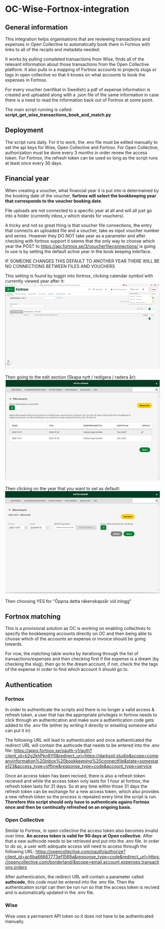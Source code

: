# OC-Wise-Fortnox-integration

## General information
This integration helps organisations that are reviewing transactions and expenses in Open Collective to automatically book them in Fortnox with links to all of the recipts and metadata needed.

It works by pulling completed transactions from Wise, finds all of the relevant information about those transactions from the Open Collective platform. It also pulls in a mapping of Fortnox accounts to projects slugs or tags in open collective so that it knows on what accounts to book the expenses in Fortnox.

For every voucher (verifikat in Swedish) a pdf of expense information is created and uploaded along with a .json file of the same information in case there is a need to read the information back out of Fortnox at some point.

The main script running is called: **script_get_wise_transactions_book_and_match.py**


## Deployment
The script runs daily. For it to work, the .env file must be edited manually to set the api keys for Wise, Open Collective and Fortnox. For Open Collective, authorization must be done every 3 months in order renew the access token. For Fortnox, the refresh token can be used so long as the script runs at least once every 30 days. 

## Financial year
When creating a voucher, what financial year it is put into is determained by the booking date of the voucher, **fortnox will select the bookkeeping year that corresponds to the voucher booking date**.

File uploads are not connected to a specific year at all and will all just go into a folder (currently inbox_v which stands for vouchers).

A tricky and not so great thing is that voucher file connections, the entry that connects an uploaded file and a voucher, take as input voucher number and series. However they DO NOT take year as a parameter and after checking with fortnox support it seems that the only way to choose which year the POST to https://api.fortnox.se/3/voucherfileconnections/ is going to use is by setting the default active year in the book keeping interface. 

IF SOMEONE CHANGES THIS DEFAULT TO ANOTHER YEAR THERE WILL BE NO CONNECTIONS BETWEEN FILES AND VOUCHERS

This setting is found by loggin into fortnox, clicking calendar symbol with currently viewed year after it:
![calendar icon](https://raw.githubusercontent.com/zaunders/OC-Wise-Fortnox-integration/main/images/fortnox_calendar_year.png "click calendar")


Then going to the edit section (Skapa nytt / redigera / radera år):
![year picker](https://raw.githubusercontent.com/zaunders/OC-Wise-Fortnox-integration/main/images/year_settings.png "pick year")


Then clicking on the year that you want to set as default:
![select year](https://raw.githubusercontent.com/zaunders/OC-Wise-Fortnox-integration/main/images/yes_to_default.png "select default")

Then choosing YES for "Öppna detta räkenskapsår vid inlogg"




## Fortnox matching
This is a provisional solution as OC is working on enabling collectives to specify the bookkeeping accounts directly on OC and then being able to choose which of the accounts an expense or invoice should be going towards.

For now, the matching table works by iterationg through the list of transactions/expenses and then checking first if the expense is a dream (by checking the slug), then go to the dream account, if not, check the the tags of the expense in order to find which account it should go to. 

## Authentication

### Fortnox
In order to authenticate the scripts and there is no longer a valid access & refresh token, a user that has the appropriate privileges in fortnox needs to click through an authentication and make sure a authentication code gets added to the .env file (either by writing it directly or emailing someone who can put it in)

The following URL will lead to authentication and once authenticated the redirect URL will contain the authcode that needs to be entered into the .env file:
https://apps.fortnox.se/oauth-v1/auth?client_id=b2g2khPkn8Y0&redirect_uri=https://darksoil.studio&scope=companyinformation%20inbox%20bookkeeping%20connectfile&state=somestate123&access_type=offline&response_type=code&account_type=service

Once an access token has been recived, there is also a refresh token recieved and while the access token only lasts for 1 hour at fortnox, the refresh token lasts for 31 days. So at any time within those 31 days the refresh token can be exchange for a new access token, which also provides a new refresh token so the process is repeated every time the script is run. **Therefore this script should only have to authenticate agains Fortnox once and then be continually refreshed on an ongoing basis.**

### Open Collective
Similar to Fortnox, in open collective the access token also becomes invalid over time. **An access token is valid for 90 days at Open collective**. After that a new authcode needs to be retrieved and put into the .env file. In order to do so, a user with adequate access will need to access through the following URL:
https://opencollective.com/oauth/authorize?client_id=ac6ba66667773ef1589a&response_type=code&redirect_url=https://opencollective.com/borderland/&scope=email,account,expenses,transactions,orders

After authentication, the redirect URL will contain a parameter called **authcode**, this code must be entered into the .env file. Then the authentication script can then be run run so that the access token is recived and is automatically updated in the .env file.

### Wise
Wise uses a permanent API token so it does not have to be authenticated manually.
